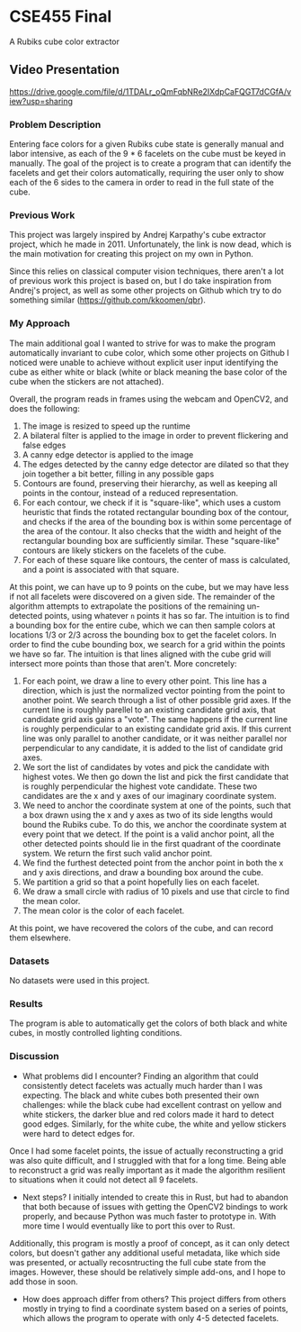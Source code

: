 # CSE455 Final
A Rubiks cube color extractor

## Video Presentation
https://drive.google.com/file/d/1TDALr_oQmFqbNRe2IXdpCaFQGT7dCGfA/view?usp=sharing

### Problem Description
Entering face colors for a given Rubiks cube state is generally manual and labor intensive, as each of the 9 * 6 facelets on the cube must be keyed in manually. The goal of the project is to create a program that can identify the facelets and get their colors automatically, requiring the user only to show each of the 6 sides to the camera in order to read in the full state of the cube.

### Previous Work
This project was largely inspired by Andrej Karpathy's cube extractor project, which he made in 2011. Unfortunately, the link is now dead, which is the main motivation for creating this project on my own in Python.

Since this relies on classical computer vision techniques, there aren't a lot of previous work this project is based on, but I do take inspiration from Andrej's project, as well as some other projects on Github which try to do something similar (https://github.com/kkoomen/qbr).

### My Approach
The main additional goal I wanted to strive for was to make the program automatically invariant to cube color, which some other projects on Github I noticed were unable to achieve without explicit user input identifying the cube as either white or black (white or black meaning the base color of the cube when the stickers are not attached). 

Overall, the program reads in frames using the webcam and OpenCV2, and does the following:

1. The image is resized to speed up the runtime
2. A bilateral filter is applied to the image in order to prevent flickering and false edges
3. A canny edge detector is applied to the image
4. The edges detected by the canny edge detector are dilated so that they join together a bit better, filling in any possible gaps
5. Contours are found, preserving their hierarchy, as well as keeping all points in the contour, instead of a reduced representation.
6. For each contour, we check if it is "square-like", which uses a custom heuristic that finds the rotated rectangular bounding box of the contour, and checks if the area of the bounding box is within some percentage of the area of the contour. It also checks that the width and height of the rectangular bounding box are sufficiently similar. These "square-like" contours are likely stickers on the facelets of the cube.
7. For each of these square like contours, the center of mass is calculated, and a point is associated with that square.

At this point, we can have up to 9 points on the cube, but we may have less if not all facelets were discovered on a given side. The remainder of the algorithm attempts to extrapolate the positions of the remaining un-detected points, using whatever `n` points it has so far. The intuition is to find a bounding box for the entire cube, which we can then sample colors at locations 1/3 or 2/3 across the bounding box to get the facelet colors. In order to find the cube bounding box, we search for a grid within the points we have so far. The intuition is that lines aligned with the cube grid will intersect more points than those that aren't. More concretely:

1. For each point, we draw a line to every other point. This line has a direction, which is just the normalized vector pointing from the point to another point. We search through a list of other possible grid axes. If the current line is roughly parellel to an existing candidate grid axis, that candidate grid axis gains a "vote". The same happens if the  current line is roughly perpendicular to an existing candidate grid axis. If this current line was only parallel to another candidate, or it was neither parallel nor perpendicular to any candidate, it is added to the list of candidate grid axes.
2. We sort the list of candidates by votes and pick the candidate with highest votes. We then go down the list and pick the first candidate that is roughly perpendicular the highest vote candidate. These two candidates are the x and y axes of our imaginary coordinate system.
3. We need to anchor the coordinate system at one of the points, such that a box drawn using the x and y axes as two of its side lengths would bound the Rubiks cube. To do this, we anchor the coordinate system at every point that we detect. If the point is a valid anchor point, all the other detected points should lie in the first quadrant of the coordinate system. We return the first such valid anchor point.
4. We find the furthest detected point from the anchor point in both the x and y axis directions, and draw a bounding box around the cube.
5. We partition a grid so that a point hopefully lies on each facelet.
6. We draw a small circle with radius of 10 pixels and use that circle to find the mean color. 
7. The mean color is the color of each facelet. 

At this point, we have recovered the colors of the cube, and can record them elsewhere.

### Datasets
No datasets were used in this project.

### Results
The program is able to automatically get the colors of both black and white cubes, in mostly controlled lighting conditions. 

### Discussion
- What problems did I encounter?
Finding an algorithm that could consistently detect facelets was actually much harder than I was expecting. The black and white cubes both presented their own challenges: while the black cube had excellent contrast on yellow and white stickers, the darker blue and red colors made it hard to detect good edges. Similarly, for the white cube, the white and yellow stickers were hard to detect edges for.

Once I had some facelet points, the issue of actually reconstructing a grid was also quite difficult, and I struggled with that for a long time. Being able to reconstruct a grid was really important as it made the algorithm resilient to situations when it could not detect all 9 facelets.

- Next steps?
I initially intended to create this in Rust, but had to abandon that both because of issues with getting the OpenCV2 bindings to work properly, and because Python was much faster to prototype in. With more time I would eventually like to port this over to Rust.

Additionally, this program is mostly a proof of concept, as it can only detect colors, but doesn't gather any additional useful metadata, like which side was presented, or actually recosntructing the full cube state from the images. However, these should be relatively simple add-ons, and I hope to add those in soon.

- How does approach differ from others?
This project differs from others mostly in trying to find a coordinate system based on a series of points, which allows the program to operate with only 4-5 detected facelets.
